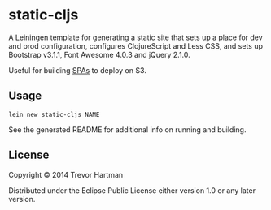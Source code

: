 # static-cljs

A Leiningen template for generating a static site that sets up a place for dev
and prod configuration, configures ClojureScript and Less CSS, and sets up
Bootstrap v3.1.1, Font Awesome 4.0.3 and jQuery 2.1.0.

Useful for building [SPAs](http://en.wikipedia.org/wiki/Single-page_application) to deploy on S3.

## Usage

```
lein new static-cljs NAME
```

See the generated README for additional info on running and building.

## License

Copyright © 2014 Trevor Hartman

Distributed under the Eclipse Public License either version 1.0 or any later version.
